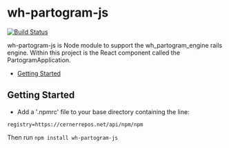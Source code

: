 # wh-partogram-js

[![Build Status](https://jenkins.cerner.com/ion/job/aeon-womenshealth/job/wh-partogram-js/job/master/badge/icon)](https://jenkins.cerner.com/ion/job/aeon-womenshealth/job/wh-partogram-js/job/master/)

wh-partogram-js is Node module to support the wh_partogram_engine rails engine. Within this project is the React component called the PartogramApplication.

- [Getting Started](#getting-started)

## Getting Started

- Add a '.npmrc' file to your base directory containing the line:

```
registry=https://cernerrepos.net/api/npm/npm
```

Then run `npm install wh-partogram-js`
